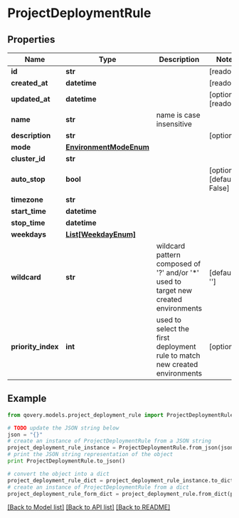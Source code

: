 # ProjectDeploymentRule


## Properties

Name | Type | Description | Notes
------------ | ------------- | ------------- | -------------
**id** | **str** |  | [readonly] 
**created_at** | **datetime** |  | [readonly] 
**updated_at** | **datetime** |  | [optional] [readonly] 
**name** | **str** | name is case insensitive | 
**description** | **str** |  | [optional] 
**mode** | [**EnvironmentModeEnum**](EnvironmentModeEnum.md) |  | 
**cluster_id** | **str** |  | 
**auto_stop** | **bool** |  | [optional] [default to False]
**timezone** | **str** |  | 
**start_time** | **datetime** |  | 
**stop_time** | **datetime** |  | 
**weekdays** | [**List[WeekdayEnum]**](WeekdayEnum.md) |  | 
**wildcard** | **str** | wildcard pattern composed of &#39;?&#39; and/or &#39;*&#39; used to target new created environments | [default to '']
**priority_index** | **int** | used to select the first deployment rule to match new created environments | [optional] 

## Example

```python
from qovery.models.project_deployment_rule import ProjectDeploymentRule

# TODO update the JSON string below
json = "{}"
# create an instance of ProjectDeploymentRule from a JSON string
project_deployment_rule_instance = ProjectDeploymentRule.from_json(json)
# print the JSON string representation of the object
print ProjectDeploymentRule.to_json()

# convert the object into a dict
project_deployment_rule_dict = project_deployment_rule_instance.to_dict()
# create an instance of ProjectDeploymentRule from a dict
project_deployment_rule_form_dict = project_deployment_rule.from_dict(project_deployment_rule_dict)
```
[[Back to Model list]](../README.md#documentation-for-models) [[Back to API list]](../README.md#documentation-for-api-endpoints) [[Back to README]](../README.md)


